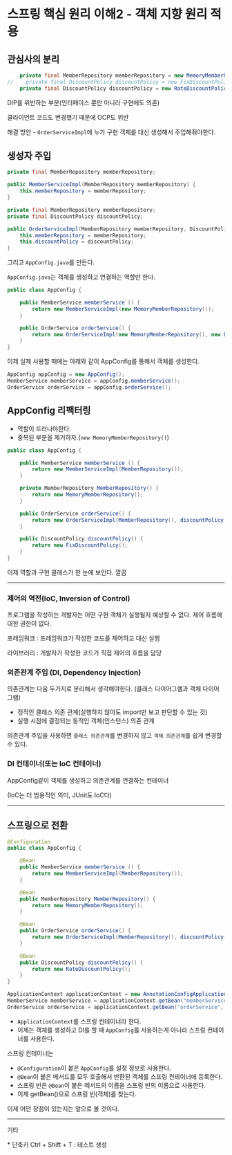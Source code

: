 # 스프링 핵심 원리 이해2 - 객체 지향 원리 적용

## 관심사의 분리

```java
    private final MemberRepository memberRepository = new MemoryMemberRepository();
//    private final DiscountPolicy discountPolicy = new FixDiscountPolicy();
    private final DiscountPolicy discountPolicy = new RateDiscountPolicy();
```

DIP를 위반하는 부분(인터페이스 뿐만 아니라 구현에도 의존)

클라이언트 코드도 변경했기 때문에 OCP도 위반

해결 방안 - `OrderServiceImpl`에 누가 구현 객체를 대신 생성해서 주입해줘야한다.

## 생성자 주입

```java
private final MemberRepository memberRepository;

public MemberServiceImpl(MemberRepository memberRepository) {
    this.memberRepository = memberRepository;
}
```

```java
private final MemberRepository memberRepository;
private final DiscountPolicy discountPolicy;

public OrderServiceImpl(MemberRepository memberRepository, DiscountPolicy discountPolicy) {
    this.memberRepository = memberRepository;
    this.discountPolicy = discountPolicy;
}
```

그리고 `AppConfig.java`를 만든다.

`AppConfig.java`는 객체를 생성하고 연결하는 역할만 한다.

```java
public class AppConfig {

    public MemberService memberService () {
        return new MemberServiceImpl(new MemoryMemberRepository());
    }

    public OrderService orderService() {
        return new OrderServiceImpl(new MemoryMemberRepository(), new FixDiscountPolicy());
    }
}
```

이제 실제 사용할 때에는 아래와 같이 AppConfig를 통해서 객체를 생성한다.

```java
AppConfig appConfig = new AppConfig();
MemberService memberService = appConfig.memberService();
OrderService orderService = appConfig.orderService();
```

## AppConfig 리팩터링

- 역할이 드러나야한다.
- 중복된 부분을 제거하자.(`new MemoryMemberRepository()`)

```java
public class AppConfig {

    public MemberService memberService () {
        return new MemberServiceImpl(MemberRepository());
    }

    private MemberRepository MemberRepository() {
        return new MemoryMemberRepository();
    }

    public OrderService orderService() {
        return new OrderServiceImpl(MemberRepository(), discountPolicy());
    }

    public DiscountPolicy discountPolicy() {
        return new FixDiscountPolicy();
    }
}
```

이제 역할과 구현 클래스가 한 눈에 보인다. 깔끔

---

### 제어의 역전(IoC, Inversion of Control)

프로그램을 작성하는 개발자는 어떤 구현 객체가 실행될지 예상할 수 없다. 제어 흐름에 대한 권한이 없다.

프레임워크 : 프레임워크가 작성한 코드를 제어하고 대신 실행

라이브러리 : 개발자가 작성한 코드가 직접 제어의 흐름을 담당

### 의존관계 주입 (DI, Dependency Injection)

의존관계는 다음 두가지로 분리해서 생각해야한다. (클래스 다이어그램과 객체 다이어그램)

- 정적인 클래스 의존 관계(실행하지 않아도 import만 보고 판단할 수 있는 것)
- 실행 시점에 결정되는 동적인 객체(인스턴스) 의존 관계

의존관계 주입을 사용하면 `클래스 의존관계`를 변경하지 않고 `객체 의존관계`를 쉽게 변경할 수 있다.

### DI 컨테이너(또는 IoC 컨테이너)

AppConfig같이 객체를 생성하고 의존관계를 연결하는 컨테이너

(IoC는 더 범용적인 의미, JUnit도 IoC다)

---

## 스프링으로 전환

```java
@Configuration
public class AppConfig {

    @Bean
    public MemberService memberService () {
        return new MemberServiceImpl(MemberRepository());
    }

    @Bean
    public MemberRepository MemberRepository() {
        return new MemoryMemberRepository();
    }

    @Bean
    public OrderService orderService() {
        return new OrderServiceImpl(MemberRepository(), discountPolicy());
    }

    @Bean
    public DiscountPolicy discountPolicy() {
        return new RateDiscountPolicy();
    }
}
```

```java
ApplicationContext applicationContext = new AnnotationConfigApplicationContext(AppConfig.class);
MemberService memberService = applicationContext.getBean("memberService", MemberService.class);
OrderService orderService = applicationContext.getBean("orderService", OrderService.class);
```

- `ApplicationContext`를 스프링 컨테이너라 한다.
- 이제는 객체를 생성하고 DI를 할 때 `AppConfig`를 사용하는게 아니라 스프링 컨테이너를 사용한다.

스프링 컨테이너는

- `@Configuration`이 붙은 `AppConfig`를 설정 정보로 사용한다.
- `@Bean`이 붙은 메서드를 모두 호출해서 반환된 객체를 스프링 컨테이너에 등록한다.
- 스프링 빈은 `@Bean`이 붙은 메서드의 이름을 스프링 빈의 이름으로 사용한다.
- 이제 getBean()으로 스프링 빈(객체)를 찾는다.

이제 어떤 장점이 있는지는 앞으로 볼 것이다.

---

기타

\* 단축키 Ctrl + Shift + T : 테스트 생성